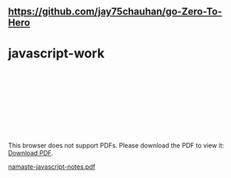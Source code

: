 ## https://github.com/jay75chauhan/go-Zero-To-Hero



# javascript-work


<object data="https://github.com/jay75chauhan/javascript-work/files/12857933/namaste-javascript-notes.pdf" type="application/pdf" width="700px" height="700px">
    <embed src="https://github.com/jay75chauhan/javascript-work/files/12857933/namaste-javascript-notes.pdf">
        <p>This browser does not support PDFs. Please download the PDF to view it: <a href="http://yoursite.com/the.pdf">Download PDF</a>.</p>
    </embed>
</object>

[namaste-javascript-notes.pdf](https://github.com/jay75chauhan/javascript-work/files/12857933/namaste-javascript-notes.pdf)
